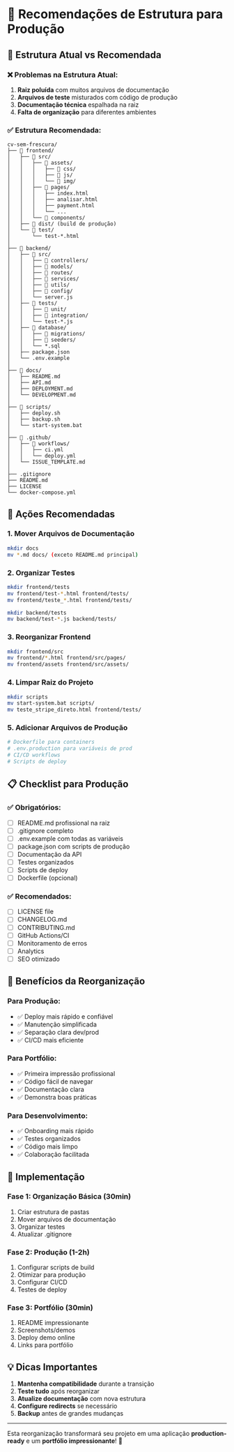 # 📁 Recomendações de Estrutura para Produção

## 🎯 Estrutura Atual vs Recomendada

### ❌ Problemas na Estrutura Atual:
1. **Raiz poluída** com muitos arquivos de documentação
2. **Arquivos de teste** misturados com código de produção
3. **Documentação técnica** espalhada na raiz
4. **Falta de organização** para diferentes ambientes

### ✅ Estrutura Recomendada:

```
cv-sem-frescura/
├── 📁 frontend/
│   ├── 📁 src/
│   │   ├── 📁 assets/
│   │   │   ├── 📁 css/
│   │   │   ├── 📁 js/
│   │   │   └── 📁 img/
│   │   ├── 📁 pages/
│   │   │   ├── index.html
│   │   │   ├── analisar.html
│   │   │   ├── payment.html
│   │   │   └── ...
│   │   └── 📁 components/
│   ├── 📁 dist/ (build de produção)
│   └── 📁 test/
│       └── test-*.html
│
├── 📁 backend/
│   ├── 📁 src/
│   │   ├── 📁 controllers/
│   │   ├── 📁 models/
│   │   ├── 📁 routes/
│   │   ├── 📁 services/
│   │   ├── 📁 utils/
│   │   ├── 📁 config/
│   │   └── server.js
│   ├── 📁 tests/
│   │   ├── 📁 unit/
│   │   ├── 📁 integration/
│   │   └── test-*.js
│   ├── 📁 database/
│   │   ├── 📁 migrations/
│   │   ├── 📁 seeders/
│   │   └── *.sql
│   ├── package.json
│   └── .env.example
│
├── 📁 docs/
│   ├── README.md
│   ├── API.md
│   ├── DEPLOYMENT.md
│   └── DEVELOPMENT.md
│
├── 📁 scripts/
│   ├── deploy.sh
│   ├── backup.sh
│   └── start-system.bat
│
├── 📁 .github/
│   ├── 📁 workflows/
│   │   ├── ci.yml
│   │   └── deploy.yml
│   └── ISSUE_TEMPLATE.md
│
├── .gitignore
├── README.md
├── LICENSE
└── docker-compose.yml
```

## 🔄 Ações Recomendadas

### 1. **Mover Arquivos de Documentação**
```bash
mkdir docs
mv *.md docs/ (exceto README.md principal)
```

### 2. **Organizar Testes**
```bash
mkdir frontend/tests
mv frontend/test-*.html frontend/tests/
mv frontend/teste_*.html frontend/tests/

mkdir backend/tests
mv backend/test-*.js backend/tests/
```

### 3. **Reorganizar Frontend**
```bash
mkdir frontend/src
mv frontend/*.html frontend/src/pages/
mv frontend/assets frontend/src/assets/
```

### 4. **Limpar Raiz do Projeto**
```bash
mkdir scripts
mv start-system.bat scripts/
mv teste_stripe_direto.html frontend/tests/
```

### 5. **Adicionar Arquivos de Produção**
```bash
# Dockerfile para containers
# .env.production para variáveis de prod
# CI/CD workflows
# Scripts de deploy
```

## 📋 Checklist para Produção

### ✅ Obrigatórios:
- [ ] README.md profissional na raiz
- [ ] .gitignore completo
- [ ] .env.example com todas as variáveis
- [ ] package.json com scripts de produção
- [ ] Documentação da API
- [ ] Testes organizados
- [ ] Scripts de deploy
- [ ] Dockerfile (opcional)

### ✅ Recomendados:
- [ ] LICENSE file
- [ ] CHANGELOG.md
- [ ] CONTRIBUTING.md
- [ ] GitHub Actions/CI
- [ ] Monitoramento de erros
- [ ] Analytics
- [ ] SEO otimizado

## 🚀 Benefícios da Reorganização

### Para **Produção:**
- ✅ Deploy mais rápido e confiável
- ✅ Manutenção simplificada
- ✅ Separação clara dev/prod
- ✅ CI/CD mais eficiente

### Para **Portfólio:**
- ✅ Primeira impressão profissional
- ✅ Código fácil de navegar
- ✅ Documentação clara
- ✅ Demonstra boas práticas

### Para **Desenvolvimento:**
- ✅ Onboarding mais rápido
- ✅ Testes organizados
- ✅ Código mais limpo
- ✅ Colaboração facilitada

## 🔧 Implementação

### Fase 1: Organização Básica (30min)
1. Criar estrutura de pastas
2. Mover arquivos de documentação
3. Organizar testes
4. Atualizar .gitignore

### Fase 2: Produção (1-2h)
1. Configurar scripts de build
2. Otimizar para produção
3. Configurar CI/CD
4. Testes de deploy

### Fase 3: Portfólio (30min)
1. README impressionante
2. Screenshots/demos
3. Deploy demo online
4. Links para portfólio

## 💡 Dicas Importantes

1. **Mantenha compatibilidade** durante a transição
2. **Teste tudo** após reorganizar
3. **Atualize documentação** com nova estrutura
4. **Configure redirects** se necessário
5. **Backup** antes de grandes mudanças

---

Esta reorganização transformará seu projeto em uma aplicação **production-ready** e um **portfólio impressionante**! 🚀 